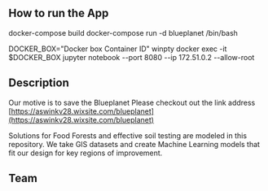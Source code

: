 ## How to run the App

docker-compose build
docker-compose run -d blueplanet /bin/bash

DOCKER_BOX="Docker box Container ID"
winpty docker exec -it $DOCKER_BOX jupyter notebook --port 8080 --ip 172.51.0.2 --allow-root

## Description

Our motive is to save the Blueplanet
Please checkout out the link address [https://aswinkv28.wixsite.com/blueplanet](https://aswinkv28.wixsite.com/blueplanet)

Solutions for Food Forests and effective soil testing are modeled in this repository. We take GIS datasets and create Machine Learning models that fit our design for key regions of improvement. 

## Team

